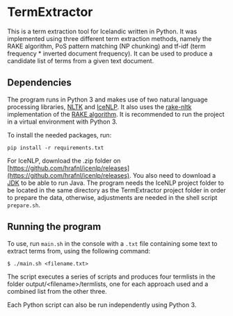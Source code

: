 # TermExtractor

This is a term extraction tool for Icelandic written in Python. It was implemented using three different term extraction methods, namely the RAKE algorithm, PoS pattern matching (NP chunking) and tf-idf (term frequency * inverted document frequency). It can be used to produce a candidate list of terms from a given text document.

## Dependencies
The program runs in Python 3 and makes use of two natural language processing libraries, [NLTK](http://www.nltk.org/) and [IceNLP](https://github.com/hrafnl/icenlp). It also uses the [rake-nltk](https://github.com/csurfer/rake-nltk) implementation of the [RAKE algorithm](https://www.researchgate.net/publication/227988510_Automatic_Keyword_Extraction_from_Individual_Documents). It is recommended to run the project in a virtual environment with Python 3.

To install the needed packages, run:

```pip install -r requirements.txt```

For IceNLP, download the .zip folder on [https://github.com/hrafnl/icenlp/releases](https://github.com/hrafnl/icenlp/releases). You also need to download a [JDK](https://www.oracle.com/technetwork/java/javase/downloads/index.html) to be able to run Java. The program needs the IceNLP project folder to be located in the same directory as the TermExtractor project folder in order to prepare the data, otherwise, adjustments are needed in the shell script ```prepare.sh```.


## Running the program
To use, run ```main.sh``` in the console with a ```.txt``` file containing some text to extract terms from, using the following command:

```$ ./main.sh <filename.txt>```

The script executes a series of scripts and produces four termlists in the folder output/\<filename\>/termlists, one for each approach used and a combined list from the other three.
  
Each Python script can also be run independently using Python 3.

